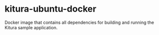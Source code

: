 # kitura-ubuntu-docker
Docker image that contains all dependencies for building and running
the Kitura sample application.
